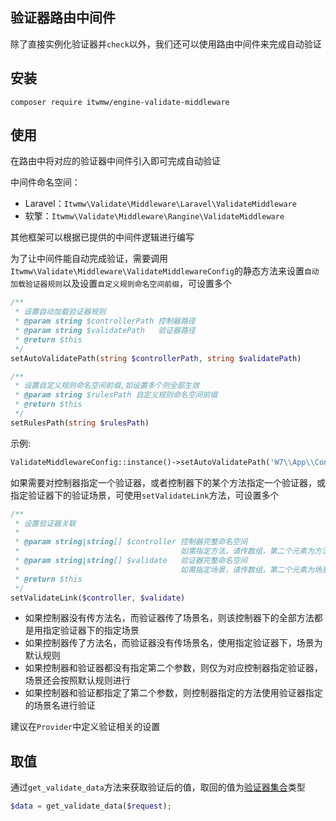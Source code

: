 ## 验证器路由中间件
除了直接实例化验证器并`check`以外，我们还可以使用路由中间件来完成自动验证
## 安装
```shell
composer require itwmw/engine-validate-middleware
```
## 使用
在路由中将对应的验证器中间件引入即可完成自动验证

中间件命名空间：
- Laravel：`Itwmw\Validate\Middleware\Laravel\ValidateMiddleware`
- 软擎：`Itwmw\Validate\Middleware\Rangine\ValidateMiddleware`

其他框架可以根据已提供的中间件逻辑进行编写

为了让中间件能自动完成验证，需要调用`Itwmw\Validate\Middleware\ValidateMiddlewareConfig`的静态方法来设置`自动加载验证器规则`以及设置`自定义规则命名空间前缀`，可设置多个
```php
/**
 * 设置自动加载验证器规则
 * @param string $controllerPath 控制器路径
 * @param string $validatePath   验证器路径
 * @return $this
 */
setAutoValidatePath(string $controllerPath, string $validatePath)

/**
 * 设置自定义规则命名空间前缀,如设置多个则全部生效
 * @param string $rulesPath 自定义规则命名空间前缀
 * @return $this
 */
setRulesPath(string $rulesPath)
```
示例:
```php
ValidateMiddlewareConfig::instance()->setAutoValidatePath('W7\\App\\Controller\\', 'W7\\App\\Model\\Validate\\');
```
如果需要对控制器指定一个验证器，或者控制器下的某个方法指定一个验证器，或指定验证器下的验证场景，可使用`setValidateLink`方法，可设置多个
```php
/**
 * 设置验证器关联
 *
 * @param string|string[] $controller 控制器完整命名空间
 *                                    如需指定方法，请传数组，第二个元素为方法名
 * @param string|string[] $validate   验证器完整命名空间
 *                                    如需指定场景，请传数组，第二个元素为场景名
 * @return $this
 */
setValidateLink($controller, $validate)
```
- 如果控制器没有传方法名，而验证器传了场景名，则该控制器下的全部方法都是用指定验证器下的指定场景
- 如果控制器传了方法名，而验证器没有传场景名，使用指定验证器下，场景为默认规则
- 如果控制器和验证器都没有指定第二个参数，则仅为对应控制器指定验证器，场景还会按照默认规则进行
- 如果控制器和验证都指定了第二个参数，则控制器指定的方法使用验证器指定的场景名进行验证

建议在`Provider`中定义验证相关的设置
## 取值
通过`get_validate_data`方法来获取验证后的值，取回的值为[验证器集合](https://v.neww7.com/3/Collection.html)类型
```php
$data = get_validate_data($request);
```
